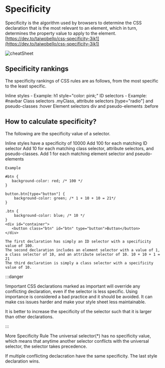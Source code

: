 # Specificity

Specificity is the algorithm used by browsers to determine the CSS declaration that is the most relevant to an element, which in turn, determines the property value to apply to the element.
[https://dev.to/taiwobello/css-specificity-3ik1](https://dev.to/taiwobello/css-specificity-3ik1)

![cheatSheet](https://res.cloudinary.com/dmo37c7zy/image/upload/v1672401586/specificity_lwgr7r.png)

## Specificity rankings

The specificity rankings of CSS rules are as follows, from the most specific to the least specific.

Inline styles - Example: h1 style="color: pink;"
ID selectors - Example: #navbar
Class selectors .myClass, attribute selectors [type="radio"] and pseudo-classes :hover
Element selectors div and pseudo-elements :before

## How to calculate specificity?

The following are the specificity value of a selector.

Inline styles have a specificity of 10000
Add 100 for each matching ID selector
Add 10 for each matching class selector, attribute selectors, and pseudo-classes.
Add 1 for each matching element selector and pseudo-elements

```
Example

#btn {
   background-color: red; /* 100 */
}

button.btn[type="button"] {
    background-color: green; /* 1 + 10 + 10 = 21*/
}

.btn {
    background-color: blue; /* 10 */
}
<div id="container">
   <button class="btn" id="btn" type="button">Button</button>
</div>

The first declaration has simply an ID selector with a specificity value of 100.
The second declaration includes an element selector with a value of 1, a class selector of 10, and an attribute selector of 10. 10 + 10 + 1 = 21
The third declaration is simply a class selector with a specificity value of 10.
```

:::danger

!important
CSS declarations marked as important will override any conflicting declaration, even if the selector is less specific.
Using importance is considered a bad practice and it should be avoided. It can make css issues harder and make your style sheet less maintainable.

It is better to increase the specificity of the selector such that it is larger than other declarations.

:::

More Specificity Rule
The universal selector(\*) has no specificity value, which means that anytime another selector conflicts with the universal selector, the selector takes precedence.

If multiple conflicting declacration have the same specificity. The last style declaration wins.
